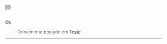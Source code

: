[89](https://github.com/guilhermeprokisch/ideias/issues/89) 
###### 

Ok


> Orinalmente postado em [Teste](Teste)



-------------------------------------------------------------------------------

